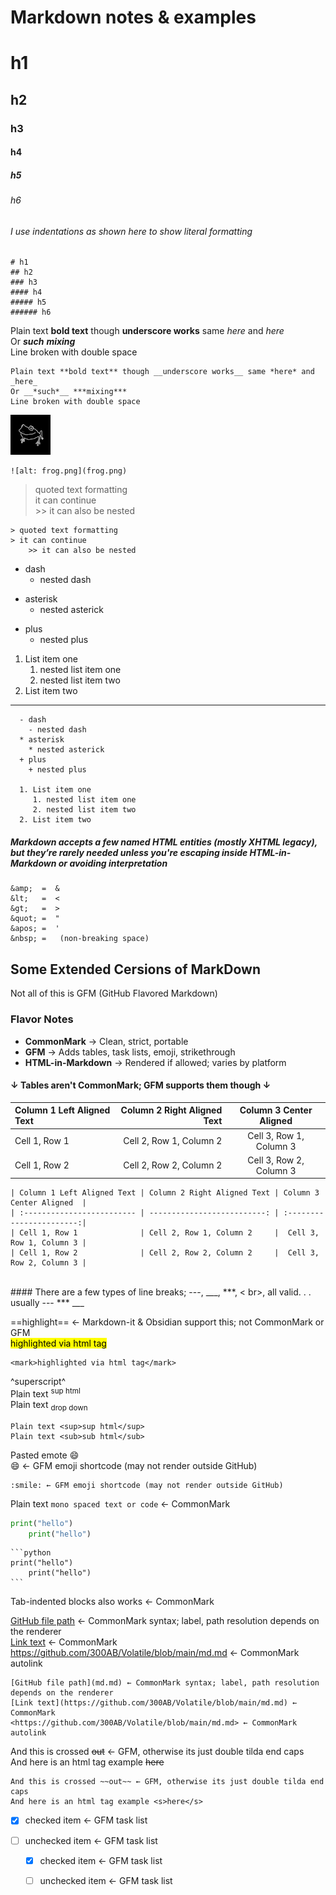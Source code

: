 # Markdown notes & examples

# h1
## h2
### h3 
#### h4
##### h5
###### h6
###### I use indentations as shown here to show literal formatting
    # h1
    ## h2
    ### h3 
    #### h4
    ##### h5
    ###### h6

Plain text **bold text** though __underscore works__ same *here* and _here_  
Or __*such*__ ***mixing***  
Line broken with double space  

    Plain text **bold text** though __underscore works__ same *here* and _here_  
    Or __*such*__ ***mixing***  
    Line broken with double space  

![alt: frog.png](frog.png)  

    ![alt: frog.png](frog.png)  

> quoted text formatting   
> it can continue   
    >> it can also be nested  

    > quoted text formatting   
    > it can continue   
        >> it can also be nested  

- dash
  - nested dash
* asterisk
  * nested asterick
+ plus
  + nested plus

1. List item one
   1. nested list item one
   2. nested list item two
2. List item two

---
      - dash
        - nested dash
      * asterisk
        * nested asterick
      + plus
        + nested plus

      1. List item one
         1. nested list item one
         2. nested list item two
      2. List item two

##### Markdown accepts a few named HTML entities (mostly XHTML legacy), but they’re rarely needed unless you're escaping inside HTML-in-Markdown or avoiding interpretation

    &amp;  =  &  
    &lt;   =  <  
    &gt;   =  >  
    &quot; =  "  
    &apos; =  '  
    &nbsp; =   (non-breaking space)

## Some Extended Cersions of MarkDown  
Not all of this is GFM (GitHub Flavored Markdown)

### Flavor Notes  
- **CommonMark** → Clean, strict, portable  
- **GFM** → Adds tables, task lists, emoji, strikethrough  
- **HTML-in-Markdown** → Rendered if allowed; varies by platform

#### ↓ Tables aren't CommonMark; GFM supports them though ↓
| Column 1 Left Aligned Text | Column 2 Right Aligned Text | Column 3 Center Aligned  |
| :------------------------- | --------------------------: | :-----------------------:|
| Cell 1, Row 1              | Cell 2, Row 1, Column 2     |  Cell 3, Row 1, Column 3 |
| Cell 1, Row 2              | Cell 2, Row 2, Column 2     |  Cell 3, Row 2, Column 3 |

    | Column 1 Left Aligned Text | Column 2 Right Aligned Text | Column 3 Center Aligned  |
    | :------------------------- | --------------------------: | :-----------------------:|
    | Cell 1, Row 1              | Cell 2, Row 1, Column 2     |  Cell 3, Row 1, Column 3 |
    | Cell 1, Row 2              | Cell 2, Row 2, Column 2     |  Cell 3, Row 2, Column 3 |

<br>
#### There are a few types of line breaks; ---, ___, ***, < br>, all valid. . . usually  
---
***
___
<br> 


==highlight== ← Markdown-it & Obsidian support this; not CommonMark or GFM  
<mark>highlighted via html tag</mark>

    <mark>highlighted via html tag</mark>

^superscript^  
Plain text <sup>sup html</sup>  
Plain text <sub>drop down</sub>

    Plain text <sup>sup html</sup>
    Plain text <sub>sub html</sub>

Pasted emote 😄  
:smile: ← GFM emoji shortcode (may not render outside GitHub)  

    :smile: ← GFM emoji shortcode (may not render outside GitHub)  

Plain text `mono spaced text or code` ← CommonMark  

```python
print("hello")
    print("hello")
```

    ```python
    print("hello")
        print("hello")
    ```
Tab-indented blocks also works ← CommonMark  

[GitHub file path](md.md) ← CommonMark syntax; label, path resolution depends on the renderer  
[Link text](https://github.com/300AB/Volatile/blob/main/md.md) ← CommonMark  
<https://github.com/300AB/Volatile/blob/main/md.md> ← CommonMark autolink  

    [GitHub file path](md.md) ← CommonMark syntax; label, path resolution depends on the renderer  
    [Link text](https://github.com/300AB/Volatile/blob/main/md.md) ← CommonMark  
    <https://github.com/300AB/Volatile/blob/main/md.md> ← CommonMark autolink  

And this is crossed ~~out~~ ← GFM, otherwise its just double tilda end caps  
And here is an html tag example <s>here</s>  

    And this is crossed ~~out~~ ← GFM, otherwise its just double tilda end caps  
    And here is an html tag example <s>here</s>  

- [x] checked item ← GFM task list  
- [ ] unchecked item ← GFM task list

    - [x] checked item ← GFM task list  
    - [ ] unchecked item ← GFM task list  

